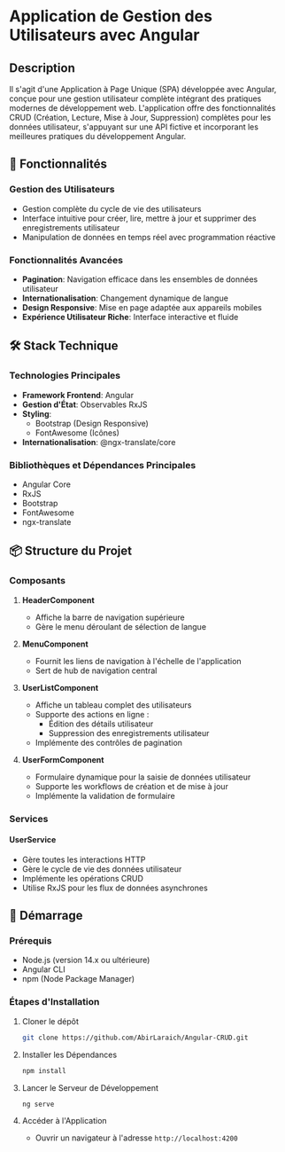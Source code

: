 # Application de Gestion des Utilisateurs avec Angular

## Description

Il s'agit d'une Application à Page Unique (SPA) développée avec Angular, conçue pour une gestion utilisateur complète intégrant des pratiques modernes de développement web. L'application offre des fonctionnalités CRUD (Création, Lecture, Mise à Jour, Suppression) complètes pour les données utilisateur, s'appuyant sur une API fictive et incorporant les meilleures pratiques du développement Angular.

## 🌟 Fonctionnalités

### Gestion des Utilisateurs
- Gestion complète du cycle de vie des utilisateurs
- Interface intuitive pour créer, lire, mettre à jour et supprimer des enregistrements utilisateur
- Manipulation de données en temps réel avec programmation réactive

### Fonctionnalités Avancées
- **Pagination**: Navigation efficace dans les ensembles de données utilisateur
- **Internationalisation**: Changement dynamique de langue
- **Design Responsive**: Mise en page adaptée aux appareils mobiles
- **Expérience Utilisateur Riche**: Interface interactive et fluide

## 🛠 Stack Technique

### Technologies Principales
- **Framework Frontend**: Angular
- **Gestion d'État**: Observables RxJS
- **Styling**: 
  - Bootstrap (Design Responsive)
  - FontAwesome (Icônes)
- **Internationalisation**: @ngx-translate/core

### Bibliothèques et Dépendances Principales
- Angular Core
- RxJS
- Bootstrap
- FontAwesome
- ngx-translate

## 📦 Structure du Projet

### Composants
1. **HeaderComponent**
   - Affiche la barre de navigation supérieure
   - Gère le menu déroulant de sélection de langue

2. **MenuComponent**
   - Fournit les liens de navigation à l'échelle de l'application
   - Sert de hub de navigation central

3. **UserListComponent**
   - Affiche un tableau complet des utilisateurs
   - Supporte des actions en ligne :
     * Édition des détails utilisateur
     * Suppression des enregistrements utilisateur
   - Implémente des contrôles de pagination

4. **UserFormComponent**
   - Formulaire dynamique pour la saisie de données utilisateur
   - Supporte les workflows de création et de mise à jour
   - Implémente la validation de formulaire

### Services
#### UserService
- Gère toutes les interactions HTTP
- Gère le cycle de vie des données utilisateur
- Implémente les opérations CRUD
- Utilise RxJS pour les flux de données asynchrones

## 🚀 Démarrage

### Prérequis
- Node.js (version 14.x ou ultérieure)
- Angular CLI
- npm (Node Package Manager)

### Étapes d'Installation
1. Cloner le dépôt
    ```bash
    git clone https://github.com/AbirLaraich/Angular-CRUD.git
    ```

2. Installer les Dépendances
    ```bash
    npm install
    ```

3. Lancer le Serveur de Développement
    ```bash
    ng serve
    ```

4. Accéder à l'Application
   - Ouvrir un navigateur à l'adresse `http://localhost:4200`
